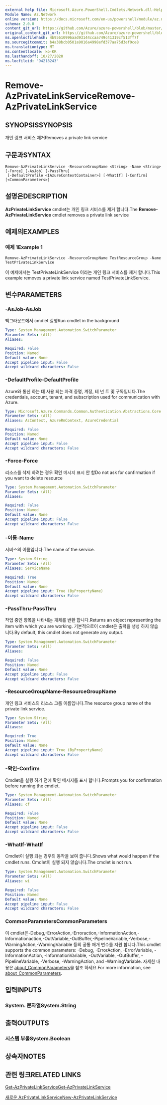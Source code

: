 ```yaml
---
external help file: Microsoft.Azure.PowerShell.Cmdlets.Network.dll-Help.xml
Module Name: Az.Network
online version: https://docs.microsoft.com/en-us/powershell/module/az.network/remove-azprivatelinkservice
schema: 2.0.0
content_git_url: https://github.com/Azure/azure-powershell/blob/master/src/Network/Network/help/Remove-AzPrivateLinkService.md
original_content_git_url: https://github.com/Azure/azure-powershell/blob/master/src/Network/Network/help/Remove-AzPrivateLinkService.md
ms.openlocfilehash: 4b95610996aad93144ccaa749c41319cf513ff7f
ms.sourcegitcommit: b4a38bcb0501a9016a4998efd377aa75d3ef9ce8
ms.translationtype: MT
ms.contentlocale: ko-KR
ms.lasthandoff: 10/27/2020
ms.locfileid: "94218243"
---
```

# <span data-ttu-id="58c5d-101">Remove-AzPrivateLinkService</span><span class="sxs-lookup"><span data-stu-id="58c5d-101">Remove-AzPrivateLinkService</span></span>

## <span data-ttu-id="58c5d-102">SYNOPSIS</span><span class="sxs-lookup"><span data-stu-id="58c5d-102">SYNOPSIS</span></span>
<span data-ttu-id="58c5d-103">개인 링크 서비스 제거</span><span class="sxs-lookup"><span data-stu-id="58c5d-103">Removes a private link service</span></span>

## <span data-ttu-id="58c5d-104">구문과</span><span class="sxs-lookup"><span data-stu-id="58c5d-104">SYNTAX</span></span>

```
Remove-AzPrivateLinkService -ResourceGroupName <String> -Name <String> [-Force] [-AsJob] [-PassThru]
 [-DefaultProfile <IAzureContextContainer>] [-WhatIf] [-Confirm] [<CommonParameters>]
```

## <span data-ttu-id="58c5d-105">설명은</span><span class="sxs-lookup"><span data-stu-id="58c5d-105">DESCRIPTION</span></span>
<span data-ttu-id="58c5d-106">**AzPrivateLinkService** cmdlet는 개인 링크 서비스를 제거 합니다.</span><span class="sxs-lookup"><span data-stu-id="58c5d-106">The **Remove-AzPrivateLinkService** cmdlet removes a private link service</span></span>

## <span data-ttu-id="58c5d-107">예제의</span><span class="sxs-lookup"><span data-stu-id="58c5d-107">EXAMPLES</span></span>

### <span data-ttu-id="58c5d-108">예제 1</span><span class="sxs-lookup"><span data-stu-id="58c5d-108">Example 1</span></span>
```
Remove-AzPrivateLinkService -ResourceGroupName TestResourceGroup -Name TestPrivateLinkService
```

<span data-ttu-id="58c5d-109">이 예제에서는 TestPrivateLinkService 이라는 개인 링크 서비스를 제거 합니다.</span><span class="sxs-lookup"><span data-stu-id="58c5d-109">This example removes a private link service named TestPrivateLinkService.</span></span>

## <span data-ttu-id="58c5d-110">변수</span><span class="sxs-lookup"><span data-stu-id="58c5d-110">PARAMETERS</span></span>

### <span data-ttu-id="58c5d-111">-AsJob</span><span class="sxs-lookup"><span data-stu-id="58c5d-111">-AsJob</span></span>
<span data-ttu-id="58c5d-112">백그라운드에서 cmdlet 실행</span><span class="sxs-lookup"><span data-stu-id="58c5d-112">Run cmdlet in the background</span></span>

```yaml
Type: System.Management.Automation.SwitchParameter
Parameter Sets: (All)
Aliases:

Required: False
Position: Named
Default value: None
Accept pipeline input: False
Accept wildcard characters: False
```

### <span data-ttu-id="58c5d-113">-DefaultProfile</span><span class="sxs-lookup"><span data-stu-id="58c5d-113">-DefaultProfile</span></span>
<span data-ttu-id="58c5d-114">Azure와 통신 하는 데 사용 되는 자격 증명, 계정, 테 넌 트 및 구독입니다.</span><span class="sxs-lookup"><span data-stu-id="58c5d-114">The credentials, account, tenant, and subscription used for communication with Azure.</span></span>

```yaml
Type: Microsoft.Azure.Commands.Common.Authentication.Abstractions.Core.IAzureContextContainer
Parameter Sets: (All)
Aliases: AzContext, AzureRmContext, AzureCredential

Required: False
Position: Named
Default value: None
Accept pipeline input: False
Accept wildcard characters: False
```

### <span data-ttu-id="58c5d-115">-Force</span><span class="sxs-lookup"><span data-stu-id="58c5d-115">-Force</span></span>
<span data-ttu-id="58c5d-116">리소스를 삭제 하려는 경우 확인 메시지 표시 안 함</span><span class="sxs-lookup"><span data-stu-id="58c5d-116">Do not ask for confirmation if you want to delete resource</span></span>

```yaml
Type: System.Management.Automation.SwitchParameter
Parameter Sets: (All)
Aliases:

Required: False
Position: Named
Default value: None
Accept pipeline input: False
Accept wildcard characters: False
```

### <span data-ttu-id="58c5d-117">-이름</span><span class="sxs-lookup"><span data-stu-id="58c5d-117">-Name</span></span>
<span data-ttu-id="58c5d-118">서비스의 이름입니다.</span><span class="sxs-lookup"><span data-stu-id="58c5d-118">The name of the service.</span></span>

```yaml
Type: System.String
Parameter Sets: (All)
Aliases: ServiceName

Required: True
Position: Named
Default value: None
Accept pipeline input: True (ByPropertyName)
Accept wildcard characters: False
```

### <span data-ttu-id="58c5d-119">-PassThru</span><span class="sxs-lookup"><span data-stu-id="58c5d-119">-PassThru</span></span>
<span data-ttu-id="58c5d-120">작업 중인 항목을 나타내는 개체를 반환 합니다.</span><span class="sxs-lookup"><span data-stu-id="58c5d-120">Returns an object representing the item with which you are working.</span></span>
<span data-ttu-id="58c5d-121">기본적으로이 cmdlet은 출력을 생성 하지 않습니다.</span><span class="sxs-lookup"><span data-stu-id="58c5d-121">By default, this cmdlet does not generate any output.</span></span>

```yaml
Type: System.Management.Automation.SwitchParameter
Parameter Sets: (All)
Aliases:

Required: False
Position: Named
Default value: None
Accept pipeline input: False
Accept wildcard characters: False
```

### <span data-ttu-id="58c5d-122">-ResourceGroupName</span><span class="sxs-lookup"><span data-stu-id="58c5d-122">-ResourceGroupName</span></span>
<span data-ttu-id="58c5d-123">개인 링크 서비스의 리소스 그룹 이름입니다.</span><span class="sxs-lookup"><span data-stu-id="58c5d-123">The resource group name of the private link service.</span></span>

```yaml
Type: System.String
Parameter Sets: (All)
Aliases:

Required: True
Position: Named
Default value: None
Accept pipeline input: True (ByPropertyName)
Accept wildcard characters: False
```

### <span data-ttu-id="58c5d-124">-확인</span><span class="sxs-lookup"><span data-stu-id="58c5d-124">-Confirm</span></span>
<span data-ttu-id="58c5d-125">Cmdlet을 실행 하기 전에 확인 메시지를 표시 합니다.</span><span class="sxs-lookup"><span data-stu-id="58c5d-125">Prompts you for confirmation before running the cmdlet.</span></span>

```yaml
Type: System.Management.Automation.SwitchParameter
Parameter Sets: (All)
Aliases: cf

Required: False
Position: Named
Default value: None
Accept pipeline input: False
Accept wildcard characters: False
```

### <span data-ttu-id="58c5d-126">-WhatIf</span><span class="sxs-lookup"><span data-stu-id="58c5d-126">-WhatIf</span></span>
<span data-ttu-id="58c5d-127">Cmdlet이 실행 되는 경우의 동작을 보여 줍니다.</span><span class="sxs-lookup"><span data-stu-id="58c5d-127">Shows what would happen if the cmdlet runs.</span></span>
<span data-ttu-id="58c5d-128">Cmdlet이 실행 되지 않습니다.</span><span class="sxs-lookup"><span data-stu-id="58c5d-128">The cmdlet is not run.</span></span>

```yaml
Type: System.Management.Automation.SwitchParameter
Parameter Sets: (All)
Aliases: wi

Required: False
Position: Named
Default value: None
Accept pipeline input: False
Accept wildcard characters: False
```

### <span data-ttu-id="58c5d-129">CommonParameters</span><span class="sxs-lookup"><span data-stu-id="58c5d-129">CommonParameters</span></span>
<span data-ttu-id="58c5d-130">이 cmdlet은-Debug,-ErrorAction,-Erroraction,-InformationAction,-Informationaction,-OutVariable,-OutBuffer,-PipelineVariable,-Verbose,-WarningAction,-WarningVariable 등의 공통 매개 변수를 지원 합니다.</span><span class="sxs-lookup"><span data-stu-id="58c5d-130">This cmdlet supports the common parameters: -Debug, -ErrorAction, -ErrorVariable, -InformationAction, -InformationVariable, -OutVariable, -OutBuffer, -PipelineVariable, -Verbose, -WarningAction, and -WarningVariable.</span></span> <span data-ttu-id="58c5d-131">자세한 내용은 [about_CommonParameters](http://go.microsoft.com/fwlink/?LinkID=113216)을 참조 하세요.</span><span class="sxs-lookup"><span data-stu-id="58c5d-131">For more information, see [about_CommonParameters](http://go.microsoft.com/fwlink/?LinkID=113216).</span></span>

## <span data-ttu-id="58c5d-132">입력</span><span class="sxs-lookup"><span data-stu-id="58c5d-132">INPUTS</span></span>

### <span data-ttu-id="58c5d-133">System. 문자열</span><span class="sxs-lookup"><span data-stu-id="58c5d-133">System.String</span></span>

## <span data-ttu-id="58c5d-134">출력</span><span class="sxs-lookup"><span data-stu-id="58c5d-134">OUTPUTS</span></span>

### <span data-ttu-id="58c5d-135">시스템 부울</span><span class="sxs-lookup"><span data-stu-id="58c5d-135">System.Boolean</span></span>

## <span data-ttu-id="58c5d-136">상속자</span><span class="sxs-lookup"><span data-stu-id="58c5d-136">NOTES</span></span>

## <span data-ttu-id="58c5d-137">관련 링크</span><span class="sxs-lookup"><span data-stu-id="58c5d-137">RELATED LINKS</span></span>

[<span data-ttu-id="58c5d-138">Get-AzPrivateLinkService</span><span class="sxs-lookup"><span data-stu-id="58c5d-138">Get-AzPrivateLinkService</span></span>](./Get-AzPrivateLinkService.md)

[<span data-ttu-id="58c5d-139">새로운 AzPrivateLinkService</span><span class="sxs-lookup"><span data-stu-id="58c5d-139">New-AzPrivateLinkService</span></span>](./New-AzPrivateLinkService.md)